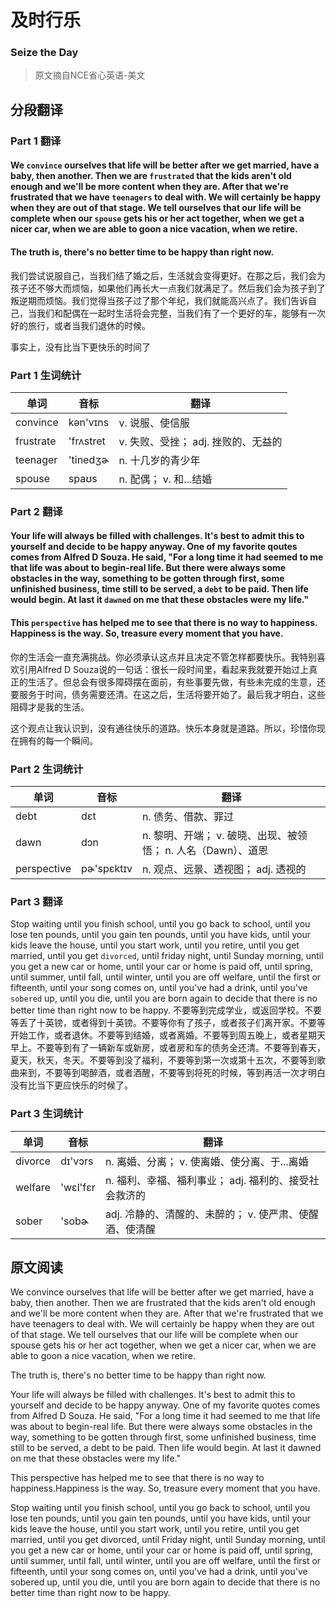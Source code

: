 # 及时行乐
### Seize the Day
>原文摘自NCE省心英语-美文

## 分段翻译

### Part 1 翻译

#### We `convince` ourselves that life will be better after we get married, have a baby, then another. Then we are `frustrated` that the kids aren't old enough and we'll be more content when they are. After that we're frustrated that we have `teenagers` to deal with. We will certainly be happy when they are out of that stage. We tell ourselves that our life will be complete when our `spouse` gets his or her act together, when we get a nicer car, when we are able to goon a nice vacation, when we retire.

#### The truth is, there's no better time to be happy than right now.
我们尝试说服自己，当我们结了婚之后，生活就会变得更好。在那之后，我们会为孩子还不够大而烦恼，如果他们再长大一点我们就满足了。然后我们会为孩子到了叛逆期而烦恼。我们觉得当孩子过了那个年纪，我们就能高兴点了。我们告诉自己，当我们和配偶在一起时生活将会完整，当我们有了一个更好的车，能够有一次好的旅行，或者当我们退休的时候。

事实上，没有比当下更快乐的时间了

### Part 1 生词统计
| 单词 | 音标 | 翻译 |
|-|-|-|
| convince | kən'vɪns | v. 说服、使信服 |
| frustrate | 'frʌstret | v. 失败、受挫； adj. 挫败的、无益的 |
| teenager | 'tinedʒɚ | n. 十几岁的青少年 |
| spouse | spaʊs | n. 配偶； v. 和...结婚 |

### Part 2 翻译

#### Your life will always be filled with challenges. It's best to admit this to yourself and decide to be happy anyway. One of my favorite qoutes comes from Alfred D Souza. He said, "For a long time it had seemed to me that life was about to begin-real life. But there were always some obstacles in the way, something to be gotten through first, some unfinished business, time still to be served, a `debt` to be paid. Then life would begin. At last it `dawned` on me that these obstacles were my life."

#### This `perspective` has helped me to see that there is no way to happiness. Happiness is the way. So, treasure every moment that you have.
你的生活会一直充满挑战。你必须承认这点并且决定不管怎样都要快乐。我特别喜欢引用Alfred D Souza说的一句话：很长一段时间里，看起来我就要开始过上真正的生活了。但总会有很多障碍摆在面前，有些事要先做，有些未完成的生意，还要服务于时间，债务需要还清。在这之后，生活将要开始了。最后我才明白，这些阻碍才是我的生活。

这个观点让我认识到，没有通往快乐的道路。快乐本身就是道路。所以，珍惜你现在拥有的每一个瞬间。

### Part 2 生词统计

| 单词 | 音标 | 翻译 |
|-|-|-|
| debt | dɛt | n. 债务、借款、罪过 |
| dawn | dɔn | n. 黎明、开端； v. 破晓、出现、被领悟； n. 人名（Dawn）、道恩 |
| perspective | pɚ'spɛktɪv | n. 观点、远景、透视图； adj. 透视的 |

### Part 3 翻译

Stop waiting until you finish school, until you go back to school, until you lose ten pounds, until you gain ten pounds, until you have kids, until your kids leave the house, until you start work, until you retire, until you get married, until you get `divorced`, until friday night, until Sunday morning, until you get a new car or home, until your car or home is paid off, until spring, until summer, until fall, until winter, until you are off welfare, until the first or fifteenth, until your song comes on, until you've had a drink, until you've `sobered` up, until you die, until you are born again to decide that there is no better time than right now to be happy.
不要等到完成学业，或返回学校。不要等丢了十英镑，或者得到十英镑。不要等你有了孩子，或者孩子们离开家。不要等开始工作，或者退休。不要等到结婚，或者离婚。不要等到周五晚上，或者星期天早上。不要等到有了一辆新车或新房，或者房和车的债务全还清。不要等到春天，夏天，秋天，冬天。不要等到没了福利，不要等到第一次或第十五次，不要等到歌曲来到，不要等到喝醉酒，或者酒醒，不要等到将死的时候，等到再活一次才明白没有比当下更应快乐的时候了。

### Part 3 生词统计

| 单词 | 音标 | 翻译 |
|-|-|-|
| divorce | dɪ'vɔrs | n. 离婚、分离； v. 使离婚、使分离、于...离婚 |
| welfare | 'wɛl'fɛr | n. 福利、幸福、福利事业； adj. 福利的、接受社会救济的 |
| sober | 'sobɚ | adj. 冷静的、清醒的、未醉的； v. 使严肃、使醒酒、使清醒 |

## 原文阅读

We convince ourselves that life will be better after we get married, have a baby, then another. Then we are frustrated that the kids aren't old enough and we'll be more content when they are. After that we're frustrated that we have teenagers to deal with. We will certainly be happy when they are out of that stage. We tell ourselves that our life will be complete when our spouse gets his or her act together, when we get a nicer car, when we are able to goon a nice vacation, when we retire.

The truth is, there's no better time to be happy than right now.

Your life will always be filled with challenges. It's best to admit this to yourself and decide to be happy anyway. One of my favorite quotes comes from Alfred D Souza. He said, "For a long time it had seemed to me that life was about to begin-real life. But there were always some obstacles in the way, something to be gotten through first, some unfinished business, time still to be served, a debt to be paid. Then life would begin. At last it dawned on me that these obstacles were my life."

This perspective has helped me to see that there is no way to happiness.Happiness is the way. So, treasure every moment that you have.

Stop waiting until you finish school, until you go back to school, until you lose ten pounds, until you gain ten pounds, until you have kids, until your kids leave the house, until you start work, until you retire, until you get married, until you get divorced, until Friday night, until Sunday morning, until you get a new car or home, until your car or home is paid off, until spring, until summer, until fall, until winter, until you are off welfare, until the first or fifteenth, until your song comes on, until you've had a drink, until you've sobered up, until you die, until you are born again to decide that there is no better time than right now to be happy. 